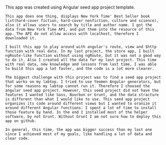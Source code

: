 
This app was created using Angular seed app project template.

    This app does one thing, displays New York Time' Best Seller book list(hard-cover fiction, hard-cover nonfiction, culture and science), also it allows users to search by title and author name. I got the data from New York Time API, and put them into the resource of this app. The API do not allow access with localhost, therefore I downloaded it.

    I built this app to play around with angular's route, view and $http function with real data. In my last project, the store app, I built ngRoute-like function without using ngRoute, but it was not a good way to do it. Also I created all the data for my last project. This time with real data, new knowledge and lessons from last time, I was able to build this app a lot faster, and the code is a lot more clearer.

    The biggest challenge with this project was to find a seed app project that works on my labtop. I tried to use Yeomen Angular generators, but for some reasons my labtop cannot run it. Therefore I choosed the angular seed app project. However, this seed project did not have the features I wanted like Sass, Bourbon or Grunt, and the data stracture is different than what I would like to use. This seed app project organizes its code around different views but I wanted to oranize it around different Angular functions. I spent a lot of time to install those feature by hand. In the end I installed most of the helper software, by not Grunt. Without Grunt I am not sure how to deploy this app on github.

    In general, this time, the app was bigger success than my last one since I achieved most of my goals, like handling a lot of data and clear code.
